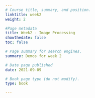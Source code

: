 ```yaml
---
# Course title, summary, and position.
linktitle: week2 
weight: 2

#Page metadata
title: Week2 - Image Processing
showthedate: false
toc: false

# Page summary for search engines.
summary: Demos for week 2

# Date page published
date: 2021-09-09

# Book page type (do not modify).
type: book

---
```



